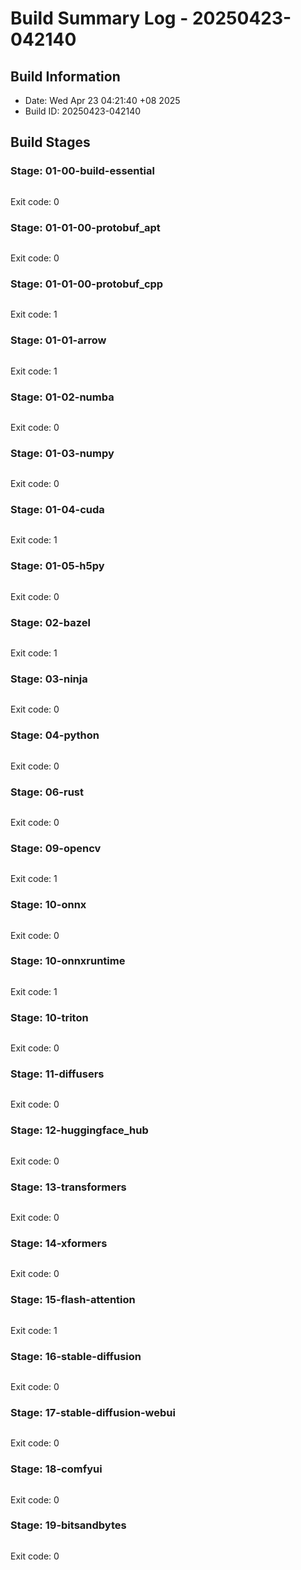 # Build Summary Log - 20250423-042140

## Build Information
- Date: Wed Apr 23 04:21:40 +08 2025
- Build ID: 20250423-042140

## Build Stages

### Stage: 01-00-build-essential
```
```
Exit code: 0

### Stage: 01-01-00-protobuf_apt
```
```
Exit code: 0

### Stage: 01-01-00-protobuf_cpp
```
```
Exit code: 1

### Stage: 01-01-arrow
```
```
Exit code: 1

### Stage: 01-02-numba
```
```
Exit code: 0

### Stage: 01-03-numpy
```
```
Exit code: 0

### Stage: 01-04-cuda
```
```
Exit code: 1

### Stage: 01-05-h5py
```
```
Exit code: 0

### Stage: 02-bazel
```
```
Exit code: 1

### Stage: 03-ninja
```
```
Exit code: 0

### Stage: 04-python
```
```
Exit code: 0

### Stage: 06-rust
```
```
Exit code: 0

### Stage: 09-opencv
```
```
Exit code: 1

### Stage: 10-onnx
```
```
Exit code: 0

### Stage: 10-onnxruntime
```
```
Exit code: 1

### Stage: 10-triton
```
```
Exit code: 0

### Stage: 11-diffusers
```
```
Exit code: 0

### Stage: 12-huggingface_hub
```
```
Exit code: 0

### Stage: 13-transformers
```
```
Exit code: 0

### Stage: 14-xformers
```
```
Exit code: 0

### Stage: 15-flash-attention
```
```
Exit code: 1

### Stage: 16-stable-diffusion
```
```
Exit code: 0

### Stage: 17-stable-diffusion-webui
```
```
Exit code: 0

### Stage: 18-comfyui
```
```
Exit code: 0

### Stage: 19-bitsandbytes
```
```
Exit code: 0

